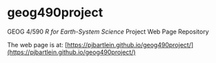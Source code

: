 
# geog490project
GEOG 4/590 *R for Earth-System Science*
Project Web Page Repository

The web page is at:  [https://pjbartlein.github.io/geog490project/](https://pjbartlein.github.io/geog490project/)

